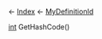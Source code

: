 ← [Index](Api-Index) ← [MyDefinitionId](VRage.Game.MyDefinitionId)

[int](System.Int32) GetHashCode()